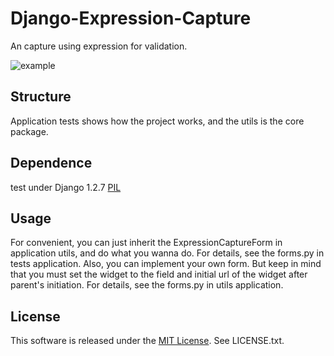 Django-Expression-Capture
=========================

An capture using expression for validation.

![example](/path/to/img.jpg "An example for the effect")

Structure
---------
Application tests shows how the project works, and the utils is the core package.

Dependence
----------
test under Django 1.2.7
[PIL](http://www.pythonware.com/products/pil/)

Usage
-----
For convenient, you can just inherit the ExpressionCaptureForm in application utils, and do what you wanna do. For details, see the forms.py in tests application.
Also, you can implement your own form. But keep in mind that you must set the widget to the field and initial url of the widget after parent's initiation. For details, see the forms.py in utils application.

License
-------
This software is released under the [MIT License](http://opensource.org/licenses/MIT). See LICENSE.txt.